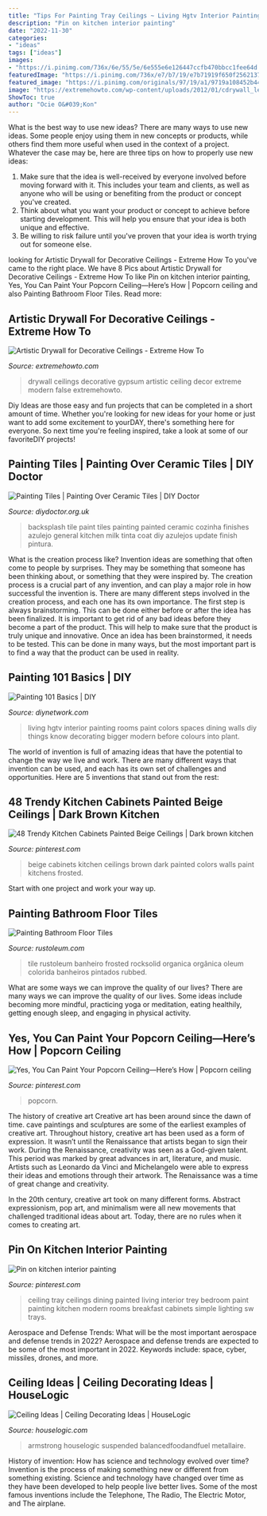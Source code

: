 ```yaml
---
title: "Tips For Painting Tray Ceilings ~ Living Hgtv Interior Painting Rooms Paint Colors Spaces Dining Walls Diy Things Know Decorating Bigger Modern Before Colours Into Plant"
description: "Pin on kitchen interior painting"
date: "2022-11-30"
categories:
- "ideas"
tags: ["ideas"]
images:
- "https://i.pinimg.com/736x/6e/55/5e/6e555e6e126447ccfb470bbcc1fee64d.jpg"
featuredImage: "https://i.pinimg.com/736x/e7/b7/19/e7b71919f650f256213764ac763ce038.jpg"
featured_image: "https://i.pinimg.com/originals/97/19/a1/9719a108452b44ffee494093b0320207.jpg"
image: "https://extremehowto.com/wp-content/uploads/2012/01/cdrywall_lead.jpg"
ShowToc: true
author: "Ocie O&#039;Kon"
---
```



What is the best way to use new ideas?
There are many ways to use new ideas. Some people enjoy using them in new concepts or products, while others find them more useful when used in the context of a project. Whatever the case may be, here are three tips on how to properly use new ideas:
1. Make sure that the idea is well-received by everyone involved before moving forward with it. This includes your team and clients, as well as anyone who will be using or benefiting from the product or concept you've created.
2. Think about what you want your product or concept to achieve before starting development. This will help you ensure that your idea is both unique and effective.
3. Be willing to risk failure until you've proven that your idea is worth trying out for someone else.

	

		
looking for Artistic Drywall for Decorative Ceilings - Extreme How To you've came to the right place. We have 8 Pics about Artistic Drywall for Decorative Ceilings - Extreme How To like Pin on kitchen interior painting, Yes, You Can Paint Your Popcorn Ceiling—Here’s How | Popcorn ceiling and also Painting Bathroom Floor Tiles. Read more:
		
    
## Artistic Drywall For Decorative Ceilings - Extreme How To

<img loading=lazy src="https://extremehowto.com/wp-content/uploads/2012/01/cdrywall_lead.jpg" onerror="this.onerror=null;this.src='https://tse2.mm.bing.net/th?id=OIP.azodHReGo6oWAF67ASGmIgAAAA&amp;pid=15.1';" alt="Artistic Drywall for Decorative Ceilings - Extreme How To">

_Source: extremehowto.com_

>drywall ceilings decorative gypsum artistic ceiling decor extreme modern false extremehowto. 

	

Diy Ideas are those easy and fun projects that can be completed in a short amount of time. Whether you're looking for new ideas for your home or just want to add some excitement to yourDAY, there's something here for everyone. So next time you're feeling inspired, take a look at some of our favoriteDIY projects!

    
## Painting Tiles | Painting Over Ceramic Tiles | DIY Doctor

<img loading=lazy src="https://www.diydoctor.org.uk/images/painting_ceramic_tiles.jpg" onerror="this.onerror=null;this.src='https://tse2.mm.bing.net/th?id=OIP.R9iLV7pIs9rmgUg_FgxxnwHaEK&amp;pid=15.1';" alt="Painting Tiles | Painting Over Ceramic Tiles | DIY Doctor">

_Source: diydoctor.org.uk_

>backsplash tile paint tiles painting painted ceramic cozinha finishes azulejo general kitchen milk tinta coat diy azulejos update finish pintura. 

	

What is the creation process like?
Invention ideas are something that often come to people by surprises. They may be something that someone has been thinking about, or something that they were inspired by. The creation process is a crucial part of any invention, and can play a major role in how successful the invention is. There are many different steps involved in the creation process, and each one has its own importance. 
The first step is always brainstorming. This can be done either before or after the idea has been finalized. It is important to get rid of any bad ideas before they become a part of the product. This will help to make sure that the product is truly unique and innovative. Once an idea has been brainstormed, it needs to be tested. This can be done in many ways, but the most important part is to find a way that the product can be used in reality.

    
## Painting 101 Basics | DIY

<img loading=lazy src="https://diy.sndimg.com/content/dam/images/diy/fullset/2014/11/25/0/BPF_Spring-House_interior_small-living-room-ideas_spaces_v.jpg.rend.hgtvcom.616.822.suffix/1420793582645.jpeg" onerror="this.onerror=null;this.src='https://tse2.mm.bing.net/th?id=OIP.DH9qY7PjiuhtxDuyKK4gkAHaJ4&amp;pid=15.1';" alt="Painting 101 Basics | DIY">

_Source: diynetwork.com_

>living hgtv interior painting rooms paint colors spaces dining walls diy things know decorating bigger modern before colours into plant. 

	

The world of invention is full of amazing ideas that have the potential to change the way we live and work. There are many different ways that invention can be used, and each has its own set of challenges and opportunities. Here are 5 inventions that stand out from the rest:

    
## 48 Trendy Kitchen Cabinets Painted Beige Ceilings | Dark Brown Kitchen

<img loading=lazy src="https://i.pinimg.com/originals/97/19/a1/9719a108452b44ffee494093b0320207.jpg" onerror="this.onerror=null;this.src='https://tse4.mm.bing.net/th?id=OIP.3PybFuklqbDmkMw1lsVNJAAAAA&amp;pid=15.1';" alt="48 Trendy Kitchen Cabinets Painted Beige Ceilings | Dark brown kitchen">

_Source: pinterest.com_

>beige cabinets kitchen ceilings brown dark painted colors walls paint kitchens frosted. 

	

Start with one project and work your way up.

    
## Painting Bathroom Floor Tiles

<img loading=lazy src="http://www.rustoleum.com/~/media/DigitalEncyclopedia/Project/RustoleumUSA/bathroom/geo-bathroom-floor/Bathroom-After.ashx" onerror="this.onerror=null;this.src='https://tse4.mm.bing.net/th?id=OIP.0WciwAKQUc-QAhDXk85tbwHaNo&amp;pid=15.1';" alt="Painting Bathroom Floor Tiles">

_Source: rustoleum.com_

>tile rustoleum banheiro frosted rocksolid organica orgânica oleum colorida banheiros pintados rubbed. 

	

What are some ways we can improve the quality of our lives?
There are many ways we can improve the quality of our lives. Some ideas include becoming more mindful, practicing yoga or meditation, eating healthily, getting enough sleep, and engaging in physical activity.

    
## Yes, You Can Paint Your Popcorn Ceiling—Here’s How | Popcorn Ceiling

<img loading=lazy src="https://i.pinimg.com/736x/6e/55/5e/6e555e6e126447ccfb470bbcc1fee64d.jpg" onerror="this.onerror=null;this.src='https://tse1.mm.bing.net/th?id=OIP.YRDabFUQv-BGPWJ1fmLwuwHaE8&amp;pid=15.1';" alt="Yes, You Can Paint Your Popcorn Ceiling—Here’s How | Popcorn ceiling">

_Source: pinterest.com_

>popcorn. 

	

The history of creative art
Creative art has been around since the dawn of time. cave paintings and sculptures are some of the earliest examples of creative art. Throughout history, creative art has been used as a form of expression. It wasn’t until the Renaissance that artists began to sign their work.
During the Renaissance, creativity was seen as a God-given talent. This period was marked by great advances in art, literature, and music. Artists such as Leonardo da Vinci and Michelangelo were able to express their ideas and emotions through their artwork. The Renaissance was a time of great change and creativity.

In the 20th century, creative art took on many different forms. Abstract expressionism, pop art, and minimalism were all new movements that challenged traditional ideas about art. Today, there are no rules when it comes to creating art.

    
## Pin On Kitchen Interior Painting

<img loading=lazy src="https://i.pinimg.com/736x/e7/b7/19/e7b71919f650f256213764ac763ce038.jpg" onerror="this.onerror=null;this.src='https://tse4.mm.bing.net/th?id=OIP.Vt6a7Z3mH1JQQxgMEBL6cgHaLG&amp;pid=15.1';" alt="Pin on kitchen interior painting">

_Source: pinterest.com_

>ceiling tray ceilings dining painted living interior trey bedroom paint painting kitchen modern rooms breakfast cabinets simple lighting sw trays. 

	

Aerospace and Defense Trends: What will be the most important aerospace and defense trends in 2022?
Aerospace and defense trends are expected to be some of the most important in 2022. Keywords include: space, cyber, missiles, drones, and more.

    
## Ceiling Ideas | Ceiling Decorating Ideas | HouseLogic

<img loading=lazy src="https://static.houselogic.com/content/images/ceiling-ideas-metal-tile_0bfb7ec8a3498d4a6a53c4cab54eadc2.jpg" onerror="this.onerror=null;this.src='https://tse3.mm.bing.net/th?id=OIP.C_t-yKNJjUpqU8TKtU6twgHaE8&amp;pid=15.1';" alt="Ceiling Ideas | Ceiling Decorating Ideas | HouseLogic">

_Source: houselogic.com_

>armstrong houselogic suspended balancedfoodandfuel metallaire. 

	

History of invention: How has science and technology evolved over time?
Invention is the process of making something new or different from something existing. Science and technology have changed over time as they have been developed to help people live better lives. Some of the most famous inventions include the Telephone, The Radio, The Electric Motor, and The airplane.

